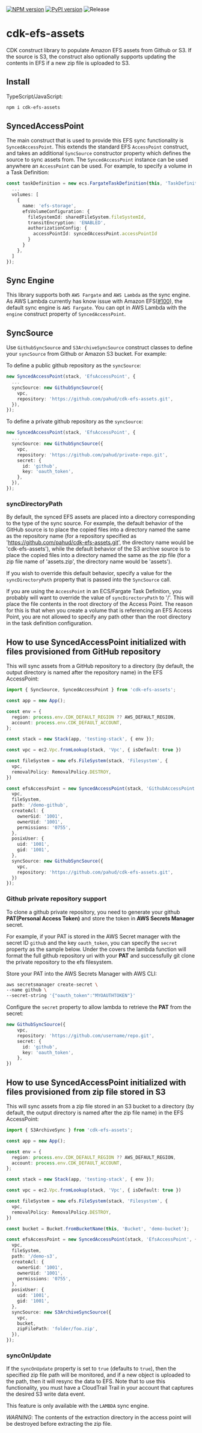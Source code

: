 [![NPM version](https://badge.fury.io/js/cdk-efs-assets.svg)](https://badge.fury.io/js/cdk-efs-assets)
[![PyPI version](https://badge.fury.io/py/cdk-efs-assets.svg)](https://badge.fury.io/py/cdk-efs-assets)
![Release](https://github.com/pahud/cdk-efs-assets/workflows/Release/badge.svg)

# cdk-efs-assets

CDK construct library to populate Amazon EFS assets from Github or S3. If the source is S3, the construct also optionally supports updating the contents in EFS if a new zip file is uploaded to S3.

## Install
TypeScript/JavaScript:

```bash
npm i cdk-efs-assets
```

## SyncedAccessPoint

The main construct that is used to provide this EFS sync functionality is `SyncedAccessPoint`. This extends the standard EFS `AccessPoint` construct, and takes an additional `SyncSource` constructor property which defines the source to sync assets from. The `SyncedAccessPoint` instance can be used anywhere an `AccessPoint` can be used. For example, to specify a volume in a Task Definition:

```ts
const taskDefinition = new ecs.FargateTaskDefinition(this, 'TaskDefinition', {
  ... 
  volumes: [
    {
      name: 'efs-storage',
      efsVolumeConfiguration: {
        fileSystemId: sharedFileSystem.fileSystemId,
        transitEncryption: 'ENABLED',
        authorizationConfig: {
          accessPointId: syncedAccessPoint.accessPointId
        }
      }
    },
  ]
});
```

## Sync Engine

This library supports both `AWS Fargate` and `AWS Lambda` as the sync engine. As AWS Lambda currently has know issue with Amazon EFS([#100](https://github.com/pahud/cdk-efs-assets/issues/100)), the default sync engine is `AWS Fargate`. You can opt in AWS Lambda with the `engine` construct property of `SyncedAccessPoint`.


## SyncSource


Use `GithubSyncSource` and `S3ArchiveSyncSource` construct classes to define your `syncSource` from Github
or Amazon S3 bucket. For example:

To define a public github repository as the `syncSource`:

```ts
new SyncedAccessPoint(stack, 'EfsAccessPoint', {
  ...
  syncSource: new GithubSyncSource({
    vpc,
    repository: 'https://github.com/pahud/cdk-efs-assets.git',
  }),
});
```

To define a private github repository as the `syncSource`:

```ts
new SyncedAccessPoint(stack, 'EfsAccessPoint', {
  ...
  syncSource: new GithubSyncSource({
    vpc,
    repository: 'https://github.com/pahud/private-repo.git',
    secret: {
      id: 'github',
      key: 'oauth_token',
    },
  }),
});
```


### syncDirectoryPath

By default, the synced EFS assets are placed into a directory corresponding to the type of the sync source. For example, the default behavior of the GitHub source is to place the copied files into a directory named the same as the repository name (for a repository specified as 'https://github.com/pahud/cdk-efs-assets.git', the directory name would be 'cdk-efs-assets'), while the default behavior of the S3 archive source is to place the copied files into a directory named the same as the zip file (for a zip file name of 'assets.zip', the directory name would be 'assets').

If you wish to override this default behavior, specify a value for the `syncDirectoryPath` property that is passed into the `SyncSource` call.

If you are using the `AccessPoint` in an ECS/Fargate Task Definition, you probably will want to override the value of `syncDirectoryPath` to '/'. This will place the file contents in the root directory of the Access Point. The reason for this is that when you create a volume that is referencing an EFS Access Point, you are not allowed to specify any path other than the root directory in the task definition configuration.

## How to use SyncedAccessPoint initialized with files provisioned from GitHub repository

This will sync assets from a GitHub repository to a directory (by default, the output directory is named after the repository name) in the EFS AccessPoint:

```ts
import { SyncSource, SyncedAccessPoint } from 'cdk-efs-assets';

const app = new App();

const env = {
  region: process.env.CDK_DEFAULT_REGION ?? AWS_DEFAULT_REGION,
  account: process.env.CDK_DEFAULT_ACCOUNT,
};

const stack = new Stack(app, 'testing-stack', { env });

const vpc = ec2.Vpc.fromLookup(stack, 'Vpc', { isDefault: true })

const fileSystem = new efs.FileSystem(stack, 'Filesystem', {
  vpc,
  removalPolicy: RemovalPolicy.DESTROY,
})

const efsAccessPoint = new SyncedAccessPoint(stack, 'GithubAccessPoint', {
  vpc,
  fileSystem,
  path: '/demo-github',
  createAcl: {
    ownerGid: '1001',
    ownerUid: '1001',
    permissions: '0755',
  },
  posixUser: {
    uid: '1001',
    gid: '1001',
  },
  syncSource: new GithubSyncSource({
    vpc,
    repository: 'https://github.com/pahud/cdk-efs-assets.git',
  })
});
```

### Github private repository support

To clone a github private repository, you need to generate your github **PAT(Personal Access Token)** and store the token in **AWS Secrets Manager** secret.

For example, if your PAT is stored in the AWS Secret manager with the secret ID `github` and the key `oauth_token`, you can specify the `secret` property as the sample below. Under the covers the lambda function will format the full github repository uri with your **PAT** and successfully git clone the private repository to the efs filesystem.

Store your PAT into the AWS Secrets Manager with AWS CLI:

```sh
aws secretsmanager create-secret \
--name github \
--secret-string '{"oauth_token":"MYOAUTHTOKEN"}'
```

Configure the `secret` property to allow lambda to retrieve the **PAT** from the secret:


```ts
new GithubSyncSource({
    vpc,
    repository: 'https://github.com/username/repo.git',
    secret: {
      id: 'github',
      key: 'oauth_token',
    },
})
```

## How to use SyncedAccessPoint initialized with files provisioned from zip file stored in S3

This will sync assets from a zip file stored in an S3 bucket to a directory (by default, the output directory is named after the zip file name) in the EFS AccessPoint:

```ts
import { S3ArchiveSync } from 'cdk-efs-assets';

const app = new App();

const env = {
  region: process.env.CDK_DEFAULT_REGION ?? AWS_DEFAULT_REGION,
  account: process.env.CDK_DEFAULT_ACCOUNT,
};

const stack = new Stack(app, 'testing-stack', { env });

const vpc = ec2.Vpc.fromLookup(stack, 'Vpc', { isDefault: true })

const fileSystem = new efs.FileSystem(stack, 'Filesystem', {
  vpc,
  removalPolicy: RemovalPolicy.DESTROY,
})

const bucket = Bucket.fromBucketName(this, 'Bucket', 'demo-bucket');

const efsAccessPoint = new SyncedAccessPoint(stack, 'EfsAccessPoint', {
  vpc,
  fileSystem,
  path: '/demo-s3',
  createAcl: {
    ownerGid: '1001',
    ownerUid: '1001',
    permissions: '0755',
  },
  posixUser: {
    uid: '1001',
    gid: '1001',
  },
  syncSource: new S3ArchiveSyncSource({
    vpc,
    bucket,
    zipFilePath: 'folder/foo.zip',
  }),
});
```

### syncOnUpdate

If the `syncOnUpdate` property is set to `true` (defaults to `true`), then the specified zip file path will be monitored, and if a new object is uploaded to the path, then it will resync the data to EFS. Note that to use this functionality, you must have a CloudTrail Trail in your account that captures the desired S3 write data event.

This feature is only available with the `LAMBDA` sync engine.

*WARNING*: The contents of the extraction directory in the access point will be destroyed before extracting the zip file.


